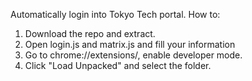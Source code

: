 Automatically login into Tokyo Tech portal.
How to:
1. Download the repo and extract.
2. Open login.js and matrix.js and fill your information
3. Go to chrome://extensions/, enable developer mode.
4. Click "Load Unpacked" and select the folder.

